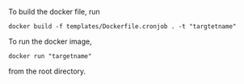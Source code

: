 To build the docker file, run
```
docker build -f templates/Dockerfile.cronjob . -t "targtetname" 
```

To run the docker image,

```
docker run "targetname"
```
from the root directory.